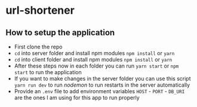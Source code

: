 # url-shortener
## How to setup the application
- First clone the repo
- `cd` into server folder and install npm modules `npm install` or `yarn`
- `cd` into client folder and install npm modules `npm install` or `yarn`
- After these steps now in each folder you can run `yarn start` or `npm start` to run the application
- If you want to make changes in the server folder you can use this script `yarn run dev` to run *nodemon* to run restarts in the server automatically
- Provide an `.env` file to add environment variables `HOST` - `PORT` - `DB_URI` are the ones I am using for this app to run properly
